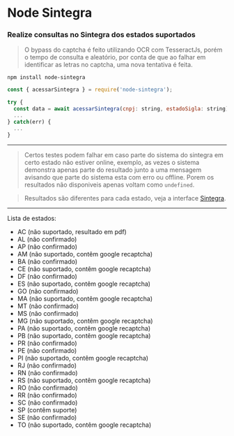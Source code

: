 # Node Sintegra

### Realize consultas no Sintegra dos estados suportados

> O bypass do captcha é feito utilizando OCR com TesseractJs, porém o tempo de consulta e aleatório, por conta de que ao falhar em identificar as letras no captcha, uma nova tentativa é feita.

```
npm install node-sintegra
```

```javascript
const { acessarSintegra } = require('node-sintegra');

try {
  const data = await acessarSintegra(cnpj: string, estadoSigla: string);
  ...
} catch(err) {
  ...
}
```

---

> Certos testes podem falhar em caso parte do sistema do sintegra em certo estado não estiver online, exemplo, as vezes o sistema demonstra apenas parte do resultado junto a uma mensagem avisando que parte do sistema esta com erro ou offline. Porem os resultados não disponiveis apenas voltam como `undefined`.

> Resultados são diferentes para cada estado, veja a interface [Sintegra](https://github.com/dougg0k/node-sintegra/blob/master/src/sintegra/Sintegra.ts).

---

Lista de estados:

- AC (não suportado, resultado em pdf)
- AL (não confirmado)
- AP (não confirmado)
- AM (não suportado, contêm google recaptcha)
- BA (não confirmado)
- CE (não suportado, contêm google recaptcha)
- DF (não confirmado)
- ES (não suportado, contêm google recaptcha)
- GO (não confirmado)
- MA (não suportado, contêm google recaptcha)
- MT (não confirmado)
- MS (não confirmado)
- MG (não suportado, contêm google recaptcha)
- PA (não suportado, contêm google recaptcha)
- PB (não suportado, contêm google recaptcha)
- PR (não confirmado)
- PE (não confirmado)
- PI (não suportado, contêm google recaptcha)
- RJ (não confirmado)
- RN (não confirmado)
- RS (não suportado, contêm google recaptcha)
- RO (não confirmado)
- RR (não confirmado)
- SC (não confirmado)
- SP (contêm suporte)
- SE (não confirmado)
- TO (não suportado, contêm google recaptcha)
